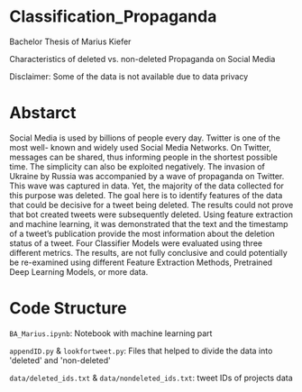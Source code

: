 # Classification_Propaganda
Bachelor Thesis of Marius Kiefer

Characteristics of deleted vs. non-deleted Propaganda on Social Media

Disclaimer: Some of the data is not available due to data privacy

# Abstarct

Social Media is used by billions of people every day. Twitter is one of the most well-
known and widely used Social Media Networks. On Twitter, messages can be shared,
thus informing people in the shortest possible time. The simplicity can also be exploited
negatively. The invasion of Ukraine by Russia was accompanied by a wave of propaganda
on Twitter. This wave was captured in data. Yet, the majority of the data collected for
this purpose was deleted. The goal here is to identify features of the data that could be
decisive for a tweet being deleted. The results could not prove that bot created tweets were
subsequently deleted. Using feature extraction and machine learning, it was demonstrated
that the text and the timestamp of a tweet’s publication provide the most information about
the deletion status of a tweet. Four Classifier Models were evaluated using three different
metrics. The results, are not fully conclusive and could potentially be re-examined using
different Feature Extraction Methods, Pretrained Deep Learning Models, or more data.


# Code Structure

`BA_Marius.ipynb`: Notebook with machine learning part

`appendID.py` & `lookfortweet.py`: Files that helped to divide the data into 'deleted' and 'non-deleted'

`data/deleted_ids.txt` & `data/nondeleted_ids.txt`: tweet IDs of projects data
